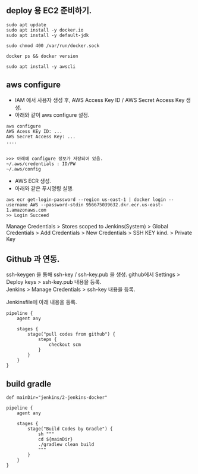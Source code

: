 
## deploy 용 EC2 준비하기. 

```
sudo apt update
sudo apt install -y docker.io
sudo apt install -y default-jdk

sudo chmod 400 /var/run/docker.sock

docker ps && docker version

sudo apt install -y awscli
```

## aws configure

- IAM 에서 사용자 생성 후, AWS Access Key ID / AWS Secret Access Key 생성. 
- 아래와 같이 aws configure 설정. 
```
aws configure
AWS Acess KEy ID: ... 
AWS Secret Access Key: ...
....


>>> 아래에 configure 정보가 저장되어 있음. 
~/.aws/credentials : ID/PW
~/.aws/config
```

- AWS ECR 생성. 
- 아래와 같은 푸시명령 실행. 

```
aws ecr get-login-password --region us-east-1 | docker login --username AWS --password-stdin 956675039632.dkr.ecr.us-east-1.amazonaws.com
>> Login Succeed
```

Manage Credentials > Stores scoped to Jenkins(System) > Global Credentials > Add Credentials > New Credentials > SSH KEY kind. > Private Key



## Github 과 연동. 

ssh-keygen 을 통해 ssh-key / ssh-key.pub 을 생성. 
github에서 Settings > Deploy keys > ssh-key.pub 내용을 등록.  
Jenkins > Manage Credentials > ssh-key 내용을 등록. 

Jenkinsfile에 아래 내용을 등록. 

```
pipeline {
    agent any 

    stages {
        stage("pull codes from github") {
            steps {
                checkout scm
            }
        }
    }
}
```

## build gradle

```
def mainDir="jenkins/2-jenkins-docker"

pipeline {
    agent any

    stages {
        stage("Build Codes by Gradle") {
            sh """
            cd ${mainDir}
            ./gradlew clean build
            """
        }
    }
}
```

